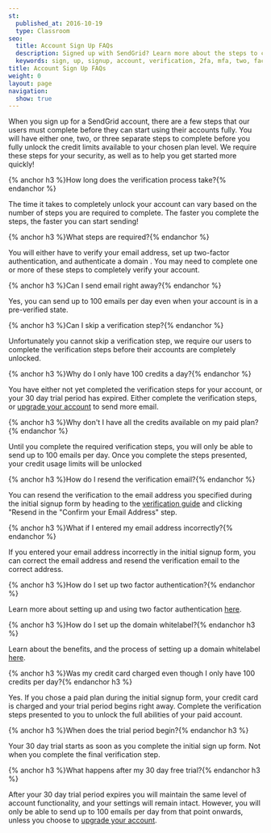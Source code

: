 ```yaml
---
st:
  published_at: 2016-10-19
  type: Classroom
seo:
  title: Account Sign Up FAQs
  description: Signed up with SendGrid? Learn more about the steps to complete first...
  keywords: sign, up, signup, account, verification, 2fa, mfa, two, factor, authentication, auth, getting, started, paid, credits, unlock, verify, 100
title: Account Sign Up FAQs
weight: 0
layout: page
navigation:
  show: true
---
```


When you sign up for a SendGrid account, there are a few steps that our users must complete before they can start using their accounts fully. You will have either one, two, or three separate steps to complete before you fully unlock the credit limits available to your chosen plan level. We require these steps for your security, as well as to help you get started more quickly! 


{% anchor h3 %}How long does the verification process take?{% endanchor %}

The time it takes to completely unlock your account can vary based on the number of steps you are required to complete. The faster you complete the steps, the faster you can start sending! 

{% anchor h3 %}What steps are required?{% endanchor %}

You will either have to verify your email address, set up two-factor authentication, and authenticate a domain . You may need to complete one or more of these steps to completely verify your account.

{% anchor h3 %}Can I send email right away?{% endanchor %}

Yes, you can send up to 100 emails per day even when your account is in a pre-verified state. 

{% anchor h3 %}Can I skip a verification step?{% endanchor %} 

Unfortunately you cannot skip a verification step, we require our users to complete the verification steps before their accounts are completely unlocked. 

{% anchor h3 %}Why do I only have 100 credits a day?{% endanchor %} 

You have either not yet completed the verification steps for your account, or your 30 day trial period has expired. Either complete the verification steps, or [upgrade your account](https://app.sendgrid.com/settings/billing) to send more email.

{% anchor h3 %}Why don't I have all the credits available on my paid plan?{% endanchor %}

Until you complete the required verification steps, you will only be able to send up to 100 emails per day. Once you complete the steps presented, your credit usage limits will be unlocked

{% anchor h3 %}How do I resend the verification email?{% endanchor %}

You can resend the verification to the email address you specified during the initial signup form by heading to the [verification guide](https://app.sendgrid.com/guide) and clicking "Resend in the "Confirm your Email Address" step.

{% anchor h3 %}What if I entered my email address incorrectly?{% endanchor %} 

If you entered your email address incorrectly in the initial signup form, you can correct the email address and resend the verification email to the correct address.

{% anchor h3 %}How do I set up two factor authentication?{% endanchor %} 

Learn more about setting up and using two factor authentication [here]({{root_url}}/User_Guide/Settings/two_factor_authentication.html). 

{% anchor h3 %}How do I set up the domain whitelabel?{% endanchor h3 %} 

Learn about the benefits, and the process of setting up a domain whitelabel [here]({{root_url}}/Classroom/Basics/Whitelabel/setup_domain_whitelabel.html).

{% anchor h3 %}Was my credit card charged even though I only have 100 credits per day?{% endanchor h3 %}

Yes. If you chose a paid plan during the initial signup form, your credit card is charged and your trial period begins right away. Complete the verification steps presented to you to unlock the full abilities of your paid account. 

{% anchor h3 %}When does the trial period begin?{% endanchor h3 %} 

Your 30 day trial starts as soon as you complete the initial sign up form. Not when you complete the final verification step.

{% anchor h3 %}What happens after my 30 day free trial?{% endanchor h3 %}

After your 30 day trial period expires you will maintain the same level of account functionality, and your settings will remain intact. However, you will only be able to send up to 100 emails per day from that point onwards, unless you choose to [upgrade your account](https://app.sendgrid.com/settings/billing). 
